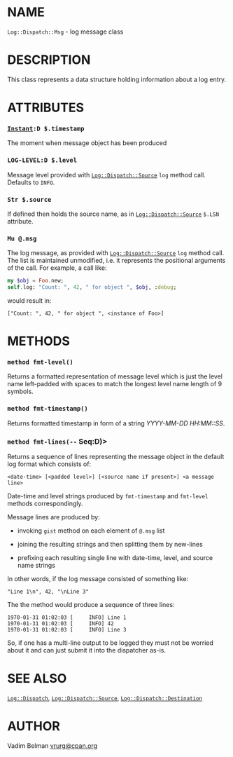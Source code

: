 NAME
====



`Log::Dispatch::Msg` - log message class

DESCRIPTION
===========



This class represents a data structure holding information about a log entry.

ATTRIBUTES
==========



### [`Instant`](https://docs.raku.org/type/Instant)`:D $.timestamp`

The moment when message object has been produced

### `LOG-LEVEL:D $.level`

Message level provided with [`Log::Dispatch::Source`](Source.md) `log` method call. Defaults to `INFO`.

### `Str $.source`

If defined then holds the source name, as in [`Log::Dispatch::Source`](Source.md) `$.LSN` attribute.

### `Mu @.msg`

The log message, as provided with [`Log::Dispatch::Source`](Source.md) `log` method call. The list is maintained unmodified, i.e. it represents the positional arguments of the call. For example, a call like:

```raku
my $obj = Foo.new;
self.log: "Count: ", 42, " for object ", $obj, :debug;
```

would result in:

    ["Count: ", 42, " for object ", <instance of Foo>]

METHODS
=======



### `method fmt-level()`

Returns a formatted representation of message level which is just the level name left-padded with spaces to match the longest level name length of 9 symbols.

### `method fmt-timestamp()`

Returns formatted timestamp in form of a string *YYYY-MM-DD HH:MM::SS*.

### `method fmt-lines(--` Seq:D)>

Returns a sequence of lines representing the message object in the default log format which consists of:

    <date-time> [<padded level>] [<source name if present>] <a message line>

Date-time and level strings produced by `fmt-timestamp` and `fmt-level` methods correspondingly.

Message lines are produced by:

  * invoking `gist` method on each element of `@.msg` list

  * joining the resulting strings and then splitting them by new-lines

  * prefixing each resulting single line with date-time, level, and source name strings

In other words, if the log message consisted of something like:

    "Line 1\n", 42, "\nLine 3"

The the method would produce a sequence of three lines:

    1970-01-31 01:02:03 [     INFO] Line 1
    1970-01-31 01:02:03 [     INFO] 42
    1970-01-31 01:02:03 [     INFO] Line 3

So, if one has a multi-line output to be logged they must not be worried about it and can just submit it into the dispatcher as-is.

SEE ALSO
========

[`Log::Dispatch`](../Dispatch.md), [`Log::Dispatch::Source`](Source.md), [`Log::Dispatch::Destination`](Destination.md)

AUTHOR
======

Vadim Belman <vrurg@cpan.org>

